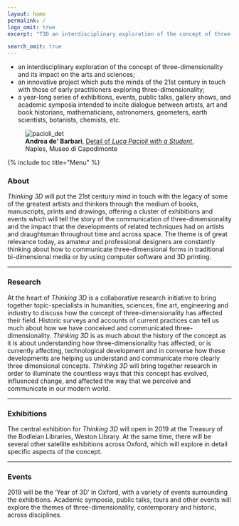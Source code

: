 ```yaml
---
layout: home
permalink: /
logo_omit: true
excerpt: "T3D an interdisciplinary exploration of the concept of three-dimensionality and its impact on the arts and sciences"

search_omit: true
---
```


- an interdisciplinary exploration of the concept of three-dimensionality and its impact on the arts and sciences;
- an innovative project which puts the minds of the 21st century in touch with those of early practitioners exploring three-dimensionality;
- a year-long series of exhibitions, events, public talks, gallery shows, and academic symposia intended to incite dialogue between artists, art and book historians, mathematicians, astronomers, geometers, earth scientists, botanists, chemists, etc.

<figure>
    <img src="{{ site.url }}/assets/images/pacioli-det.jpg" alt="pacioli_det">
    <figcaption><b>Andrea de' Barbari</b>, <a href="https://commons.wikimedia.org/wiki/File:Pacioli.jpg"> Detail of <i>Luca Pacioli with a Student</i></a>, Naples, Museo di Capodimonte <i class="fa fa-creative-commons" aria-hidden="true"></i></figcaption>
</figure>


<a name="hometoc"></a>
{% include toc title="Menu" %}


### About
*Thinking 3D* will put the 21st century mind in touch with the legacy of some of the greatest artists and thinkers through the medium of books, manuscripts, prints and drawings, offering a cluster of exhibitions and events which will tell the story of the communication of three-dimensionality and the impact that the developments of related techniques had on artists and draughtsman throughout time and across space. The theme is of great relevance today, as amateur and professional designers are constantly thinking about how to communicate three-dimensional forms in traditional bi-dimensional media or by using computer software and 3D printing.

---

### Research

At the heart of *Thinking 3D* is a collaborative research initiative to bring together topic-specialists in humanities, sciences, fine art, engineering and industry to discuss how the concept of three-dimensionality has affected their field. Historic surveys and accounts of current practices can tell us much about how we have conceived and communicated three-dimensionality. *Thinking 3D* is as much about the history of the concept as it is about understanding how three-dimensionality has affected, or is currently affecting, technological development and in converse how these developments are helping us understand and communicate more clearly three dimensional concepts. *Thinking 3D* will bring together research in order to illuminate the countless ways that this concept has evolved, influenced change, and affected the way that we perceive and communicate in our modern world.

---

### Exhibitions
The central exhibition for *Thinking 3D* will open in 2019 at the Treasury of the Bodleian Libraries, Weston Library. At the same time, there will be several other satellite exhibitions across Oxford, which will explore in detail specific aspects of the concept.

---

### Events
2019 will be the ‘Year of 3D’ in Oxford, with a variety of events surrounding the exhibitions. Academic symposia, public talks, tours and other events will explore the themes of three-dimensionality, contemporary and historic, across disciplines.
